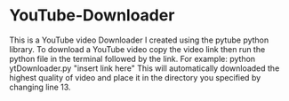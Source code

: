 # YouTube-Downloader

This is a YouTube video Downloader I created using the pytube python library.
To download a YouTube video copy the video link then run the python file in the terminal followed by the link.
For example: python ytDownloader.py "insert link here"
This will automatically downloaded the highest quality of video and place it in the directory you specified by changing line 13.
